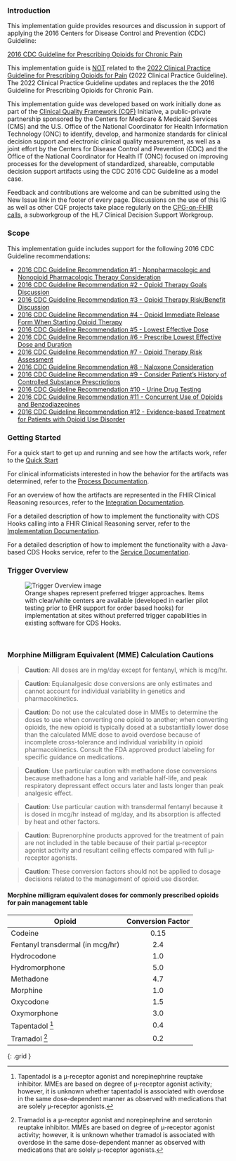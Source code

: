 ### Introduction

This implementation guide provides resources and discussion in support of applying the 2016 Centers
for Disease Control and Prevention (CDC) Guideline:

[2016 CDC Guideline for Prescribing Opioids for Chronic Pain](https://www.cdc.gov/mmwr/volumes/65/rr/rr6501e1.htm)

This implementation guide is <u>NOT</u> related to the <a href="https://www.cdc.gov/mmwr/volumes/71/rr/rr7103a1.htm">2022 Clinical Practice Guideline for Prescribing Opioids for Pain</a> (2022 Clinical Practice Guideline). The 2022 Clinical Practice Guideline updates and replaces the the 2016 Guideline for Prescribing Opioids for Chronic Pain.

This implementation guide was developed based on work initially done as part of the
<a href="https://confluence.hl7.org/display/CQIWC/Clinical+Quality+Framework">Clinical Quality Framework (CQF)</a>
Initiative, a public-private partnership sponsored by the Centers for Medicare &amp; Medicaid Services (CMS) and
the U.S. Office of the National Coordinator for Health Information Technology (ONC) to identify, develop, and harmonize
standards for clinical decision support and electronic clinical quality measurement, as well as a joint effort by
the Centers for Disease Control and Prevention (CDC) and the Office of the National Coordinator for Health IT (ONC)
focused on improving processes for the development of standardized, shareable, computable decision support artifacts
using the CDC 2016 CDC Guideline as a model case.

Feedback and contributions are welcome and can be submitted using the New Issue link in the footer of every page. Discussions on the
use of this IG as well as other CQF projects take place regularly on the <a href="https://confluence.hl7.org/display/CDS/CPGonFHIR">CPG-on-FHIR calls</a>, a subworkgroup of the HL7 Clinical Decision Support Workgroup.

### Scope

This implementation guide includes support for the following 2016 CDC Guideline recommendations:
* [2016 CDC Guideline Recommendation #1 - Nonpharmacologic and Nonopioid Pharmacologic Therapy Consideration](recommendation-01.html)
* [2016 CDC Guideline Recommendation #2 - Opioid Therapy Goals Discussion](recommendation-02.html)
* [2016 CDC Guideline Recommendation #3 - Opioid Therapy Risk/Benefit Discussion](recommendation-03.html)
* [2016 CDC Guideline Recommendation #4 - Opioid Immediate Release Form When Starting Opioid Therapy](recommendation-04-order-sign.html)
* [2016 CDC Guideline Recommendation #5 - Lowest Effective Dose](recommendation-05.html)
* [2016 CDC Guideline Recommendation #6 - Prescribe Lowest Effective Dose and Duration](recommendation-06.html)
* [2016 CDC Guideline Recommendation #7 - Opioid Therapy Risk Assessment](recommendation-07.html)
* [2016 CDC Guideline Recommendation #8 - Naloxone Consideration](recommendation-08.html)
* [2016 CDC Guideline Recommendation #9 - Consider Patient’s History of Controlled Substance Prescriptions](recommendation-09.html)
* [2016 CDC Guideline Recommendation #10 - Urine Drug Testing](recommendation-10-order-sign.html)
* [2016 CDC Guideline Recommendation #11 - Concurrent Use of Opioids and Benzodiazepines](recommendation-11-order-select.html)
* [2016 CDC Guideline Recommendation #12 - Evidence-based Treatment for Patients with Opioid Use Disorder](recommendation-12.html)  

### Getting Started

For a quick start to get up and running and see how the artifacts work, refer to the [Quick Start](quick-start.html)

For clinical informaticists interested in how the behavior for the artifacts was determined,
refer to the [Process Documentation](process-documentation.html).

For an overview of how the artifacts are represented in the FHIR Clinical Reasoning resources,
refer to the [Integration Documentation](integration-documentation.html).

For a detailed description of how to implement the functionality with CDS Hooks calling into a
FHIR Clinical Reasoning server, refer to the [Implementation Documentation](implementation-documentation.html).

For a detailed description of how to implement the functionality with a Java-based CDS Hooks
service, refer to the [Service Documentation](service-documentation.html).

### Trigger Overview
<div>
<figure>
    <img src="assets/images/trigger-overview.png" alt="Trigger Overview image">
    <figurecaption><br/>Orange shapes represent preferred trigger approaches. Items with clear/white centers are available (developed in earlier pilot testing prior to EHR support for order based hooks) for implementation at sites without preferred trigger capabilities in existing software for CDS Hooks.</figurecaption>
</figure>
</div>
<br/>

### Morphine Milligram Equivalent (MME) Calculation Cautions

> **Caution**: All doses are in mg/day except for fentanyl, which is mcg/hr. 

> **Caution**: Equianalgesic dose conversions are only estimates and cannot account for individual variability in genetics and pharmacokinetics. 

> **Caution**: Do not use the calculated dose in MMEs to determine the doses to use when converting one opioid to another; when converting opioids, the new opioid is typically dosed at a substantially lower dose than the calculated MME dose to avoid overdose because of incomplete cross-tolerance and individual variability in opioid pharmacokinetics. Consult the FDA approved product labeling for specific guidance on medications.

> **Caution**: Use particular caution with methadone dose conversions because methadone has a long and variable half-life, and peak respiratory depressant effect occurs later and lasts longer than peak analgesic effect. 

> **Caution**: Use particular caution with transdermal fentanyl because it is dosed in mcg/hr instead of mg/day, and its absorption is affected by heat and other factors. 

> **Caution**: Buprenorphine products approved for the treatment of pain are not included in the table because of their partial µ-receptor agonist activity and resultant ceiling effects compared with full µ-receptor agonists. 

> **Caution**: These conversion factors should not be applied to dosage decisions related to the management of opioid use disorder.

#### Morphine milligram equivalent doses for commonly prescribed opioids for pain management table

| Opioid                           | Conversion Factor |
|----------------------------------|:-----------------:|
| Codeine                          | 0.15 |
| Fentanyl transdermal (in mcg/hr) | 2.4 |
| Hydrocodone                      | 1.0 |
| Hydromorphone                    | 5.0 |
| Methadone                        | 4.7 |
| Morphine                         | 1.0 |
| Oxycodone                        | 1.5 |
| Oxymorphone                      | 3.0 |
| Tapentadol [^1]                  | 0.4 |
| Tramadol [^2]                    | 0.2 |
{: .grid }

[^1]: Tapentadol is a µ-receptor agonist and norepinephrine reuptake inhibitor. MMEs are based on degree of µ-receptor agonist activity; however, it is unknown whether tapentadol is associated with overdose in the same dose-dependent manner as observed with medications that are solely µ-receptor agonists.

[^2]: Tramadol is a µ-receptor agonist and norepinephrine and serotonin reuptake inhibitor. MMEs are based on degree of µ-receptor agonist activity; however, it is unknown whether tramadol is associated with overdose in the same dose-dependent manner as observed with medications that are solely µ-receptor agonists.


